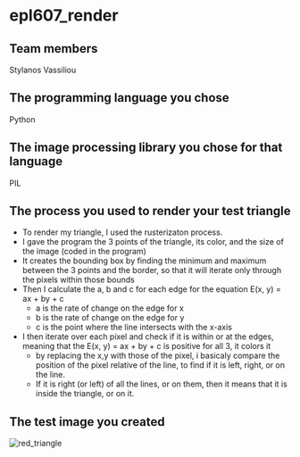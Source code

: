 # epl607_render

## Team members
  Stylanos Vassiliou

## The programming language you chose
  Python

## The image processing library you chose for that language
  PIL

## The process you used to render your test triangle
  - To render my triangle, I used the rusterizaton process.
  - I gave the program the 3 points of the triangle, its color, and the size of the image (coded in the program)
  - It creates the bounding box by finding the minimum and maximum between the 3 points and the border, so that it will iterate only through the pixels within those bounds
  - Then I calculate the a, b and c for each edge for the equation E(x, y) = ax + by + c
    - a is the rate of change on the edge for x
    - b is the rate of change on the edge for y
    - c is the point where the line intersects with the x-axis
  - I then iterate over each pixel and check if it is within or at the edges, meaning that the E(x, y) = ax + by + c is positive for all 3, it colors it
    - by replacing the x,y with those of the pixel, i basicaly compare the position of the pixel relative of the line, to find if it is left, right, or on the line.
    - If it is right (or left) of all the lines, or on them, then it means that it is inside the triangle, or on it.

## The test image you created
![red_triangle](https://github.com/user-attachments/assets/1ecfcc98-22c5-4802-9ed6-d17f297255b4)
